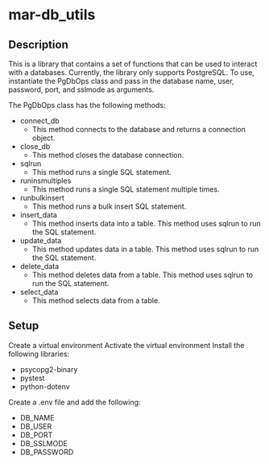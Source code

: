 # mar-db_utils

## Description
This is a library that contains a set of functions that can be used to interact with a databases.  Currently, the library only supports PostgreSQL.
To use, instantiate the PgDbOps class and pass in the database name, user, password, port, and sslmode as arguments.

The PgDbOps class has the following methods:
- connect_db
    - This method connects to the database and returns a connection object.
- close_db
    - This method closes the database connection.
- sqlrun
    - This method runs a single SQL statement.
- runinsmultiples
    - This method runs a single SQL statement multiple times.
- runbulkinsert
    - This method runs a bulk insert SQL statement. 
- insert_data
    - This method inserts data into a table. This method uses sqlrun to run the SQL statement.
- update_data
    - This method updates data in a table. This method uses sqlrun to run the SQL statement.
- delete_data
    - This method deletes data from a table.  This method uses sqlrun to run the SQL statement.
- select_data
    - This method selects data from a table.

## Setup
Create a virtual environment
Activate the virtual environment
Install the following libraries:
- psycopg2-binary
- pystest
- python-dotenv

Create a .env file and add the following:
- DB_NAME
- DB_USER
- DB_PORT
- DB_SSLMODE
- DB_PASSWORD
